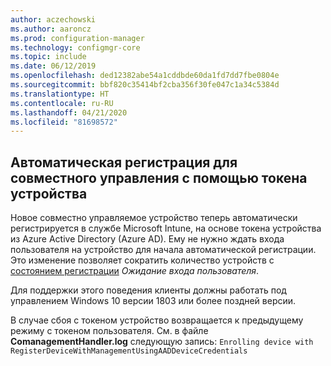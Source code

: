 ```yaml
---
author: aczechowski
ms.author: aaroncz
ms.prod: configuration-manager
ms.technology: configmgr-core
ms.topic: include
ms.date: 06/12/2019
ms.openlocfilehash: ded12382abe54a1cddbde60da1fd7dd7fbe0804e
ms.sourcegitcommit: bbf820c35414bf2cba356f30fe047c1a34c5384d
ms.translationtype: HT
ms.contentlocale: ru-RU
ms.lasthandoff: 04/21/2020
ms.locfileid: "81698572"
---
```

## <a name="co-management-auto-enrollment-using-device-token"></a><a name="bkmk_comgmt"></a> Автоматическая регистрация для совместного управления с помощью токена устройства

<!--4454491-->

Новое совместно управляемое устройство теперь автоматически регистрируется в службе Microsoft Intune, на основе токена устройства из Azure Active Directory (Azure AD). Ему не нужно ждать входа пользователя на устройство для начала автоматической регистрации. Это изменение позволяет сократить количество устройств с [состоянием регистрации](../../../../../comanage/how-to-monitor.md#co-management-enrollment-status) *Ожидание входа пользователя*.

Для поддержки этого поведения клиенты должны работать под управлением Windows 10 версии 1803 или более поздней версии.

В случае сбоя с токеном устройство возвращается к предыдущему режиму с токеном пользователя. См. в файле **ComanagementHandler.log** следующую запись: `Enrolling device with RegisterDeviceWithManagementUsingAADDeviceCredentials`
